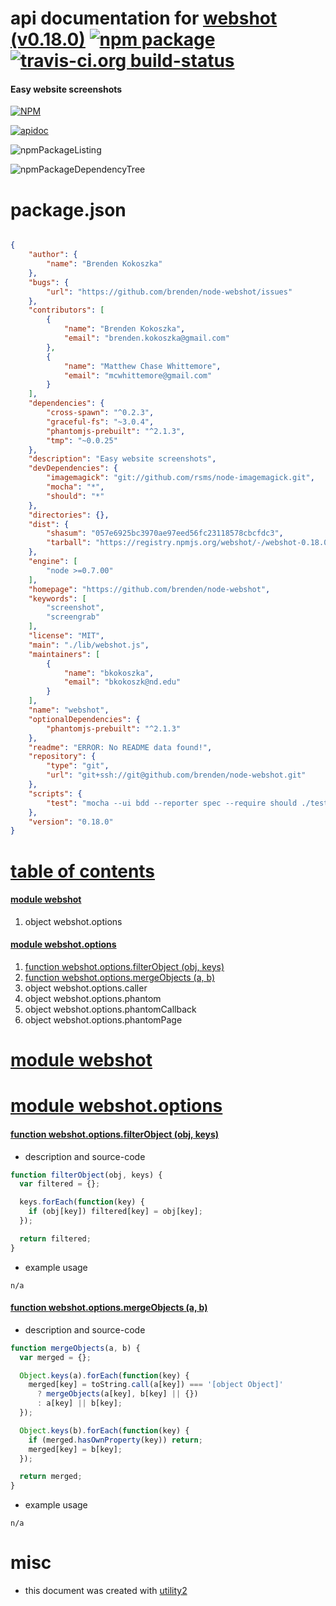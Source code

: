# api documentation for  [webshot (v0.18.0)](https://github.com/brenden/node-webshot)  [![npm package](https://img.shields.io/npm/v/npmdoc-webshot.svg?style=flat-square)](https://www.npmjs.org/package/npmdoc-webshot) [![travis-ci.org build-status](https://api.travis-ci.org/npmdoc/node-npmdoc-webshot.svg)](https://travis-ci.org/npmdoc/node-npmdoc-webshot)
#### Easy website screenshots

[![NPM](https://nodei.co/npm/webshot.png?downloads=true)](https://www.npmjs.com/package/webshot)

[![apidoc](https://npmdoc.github.io/node-npmdoc-webshot/build/screenCapture.buildNpmdoc.browser._2Fhome_2Ftravis_2Fbuild_2Fnpmdoc_2Fnode-npmdoc-webshot_2Ftmp_2Fbuild_2Fapidoc.html.png)](https://npmdoc.github.io/node-npmdoc-webshot/build/apidoc.html)

![npmPackageListing](https://npmdoc.github.io/node-npmdoc-webshot/build/screenCapture.npmPackageListing.svg)

![npmPackageDependencyTree](https://npmdoc.github.io/node-npmdoc-webshot/build/screenCapture.npmPackageDependencyTree.svg)



# package.json

```json

{
    "author": {
        "name": "Brenden Kokoszka"
    },
    "bugs": {
        "url": "https://github.com/brenden/node-webshot/issues"
    },
    "contributors": [
        {
            "name": "Brenden Kokoszka",
            "email": "brenden.kokoszka@gmail.com"
        },
        {
            "name": "Matthew Chase Whittemore",
            "email": "mcwhittemore@gmail.com"
        }
    ],
    "dependencies": {
        "cross-spawn": "^0.2.3",
        "graceful-fs": "~3.0.4",
        "phantomjs-prebuilt": "^2.1.3",
        "tmp": "~0.0.25"
    },
    "description": "Easy website screenshots",
    "devDependencies": {
        "imagemagick": "git://github.com/rsms/node-imagemagick.git",
        "mocha": "*",
        "should": "*"
    },
    "directories": {},
    "dist": {
        "shasum": "057e6925bc3970ae97eed56fc23118578cbcfdc3",
        "tarball": "https://registry.npmjs.org/webshot/-/webshot-0.18.0.tgz"
    },
    "engine": [
        "node >=0.7.00"
    ],
    "homepage": "https://github.com/brenden/node-webshot",
    "keywords": [
        "screenshot",
        "screengrab"
    ],
    "license": "MIT",
    "main": "./lib/webshot.js",
    "maintainers": [
        {
            "name": "bkokoszka",
            "email": "bkokoszk@nd.edu"
        }
    ],
    "name": "webshot",
    "optionalDependencies": {
        "phantomjs-prebuilt": "^2.1.3"
    },
    "readme": "ERROR: No README data found!",
    "repository": {
        "type": "git",
        "url": "git+ssh://git@github.com/brenden/node-webshot.git"
    },
    "scripts": {
        "test": "mocha --ui bdd --reporter spec --require should ./test/core.js ./test/options/*"
    },
    "version": "0.18.0"
}
```



# <a name="apidoc.tableOfContents"></a>[table of contents](#apidoc.tableOfContents)

#### [module webshot](#apidoc.module.webshot)
1.  object <span class="apidocSignatureSpan">webshot.</span>options

#### [module webshot.options](#apidoc.module.webshot.options)
1.  [function <span class="apidocSignatureSpan">webshot.options.</span>filterObject (obj, keys)](#apidoc.element.webshot.options.filterObject)
1.  [function <span class="apidocSignatureSpan">webshot.options.</span>mergeObjects (a, b)](#apidoc.element.webshot.options.mergeObjects)
1.  object <span class="apidocSignatureSpan">webshot.options.</span>caller
1.  object <span class="apidocSignatureSpan">webshot.options.</span>phantom
1.  object <span class="apidocSignatureSpan">webshot.options.</span>phantomCallback
1.  object <span class="apidocSignatureSpan">webshot.options.</span>phantomPage



# <a name="apidoc.module.webshot"></a>[module webshot](#apidoc.module.webshot)



# <a name="apidoc.module.webshot.options"></a>[module webshot.options](#apidoc.module.webshot.options)

#### <a name="apidoc.element.webshot.options.filterObject"></a>[function <span class="apidocSignatureSpan">webshot.options.</span>filterObject (obj, keys)](#apidoc.element.webshot.options.filterObject)
- description and source-code
```javascript
function filterObject(obj, keys) {
  var filtered = {};

  keys.forEach(function(key) {
    if (obj[key]) filtered[key] = obj[key];
  });

  return filtered;
}
```
- example usage
```shell
n/a
```

#### <a name="apidoc.element.webshot.options.mergeObjects"></a>[function <span class="apidocSignatureSpan">webshot.options.</span>mergeObjects (a, b)](#apidoc.element.webshot.options.mergeObjects)
- description and source-code
```javascript
function mergeObjects(a, b) {
  var merged = {};

  Object.keys(a).forEach(function(key) {
    merged[key] = toString.call(a[key]) === '[object Object]'
      ? mergeObjects(a[key], b[key] || {})
      : a[key] || b[key];
  });

  Object.keys(b).forEach(function(key) {
    if (merged.hasOwnProperty(key)) return;
    merged[key] = b[key];
  });

  return merged;
}
```
- example usage
```shell
n/a
```



# misc
- this document was created with [utility2](https://github.com/kaizhu256/node-utility2)
